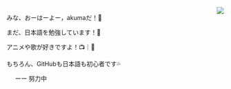 <div style="float:left;">
  <p>みな、おーはーよー，akumaだ！👋</p>
  <p>まだ、日本語を勉強しています！📖</p>
  <p>アニメや歌が好きですよ！📺｜🎵</p>
  <p>もちろん、GitHubも日本語も初心者です💦</p>
  <p>&nbsp;&nbsp;&nbsp;&nbsp;&nbsp;ーー&nbsp;努力中</p>    
</div>
                    
<!--左边的卡片-->
<!--
<a href="https://github.com/anuraghazra/github-readme-stats">
  <img align="content" src="https://github-readme-stats.vercel.app/api?username=akuma&show_icons=true&theme=tokyonight" />
</a>
-->

<!--右边的卡片-->
<a href="https://github.com/anuraghazra/github-readme-stats">
  <img align="right" src="https://github-readme-stats.vercel.app/api/top-langs/?username=akuma&layout=compact" />
</a>

<!---
giegieSong/giegieSong is a ✨ special ✨ repository because its `README.md` (this file) appears on your GitHub profile.
You can click the Preview link to take a look at your changes.
--->
